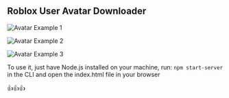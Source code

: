 ## Roblox User Avatar Downloader

![Avatar Example 1](https://tr.rbxcdn.com/30DAY-AvatarHeadshot-24E5392F73598EA8527E10B9B9B12152-Png/180/180/AvatarHeadshot/Png/noFilter)

![Avatar Example 2](https://tr.rbxcdn.com/30DAY-AvatarHeadshot-E23C784AC3545822150E8C31627A4543-Png/180/180/AvatarHeadshot/Png/noFilter)

![Avatar Example 3](https://tr.rbxcdn.com/30DAY-AvatarHeadshot-0C5D41F281A3F397240D3E286E4EBDD5-Png/180/180/AvatarHeadshot/Png/noFilter)

To use it, just have Node.js installed on your machine, run:
`npm start-server`
in the CLI and open the index.html file in your browser

👍👍👍
